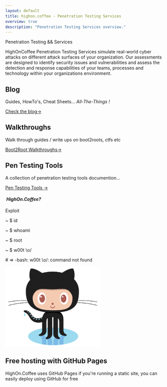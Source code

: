 ```yaml
---
layout: default
title: highon.coffee - Penetration Testing Services
overview: true
description: "Penetration Testing Services overview."
---
```


<section class="intro">
  <div class="grid">
    <div class="unit whole center-on-mobiles">
      <p class="first">Penetration Testing &amp;&amp; Services</p>
      <p class="second">HighOnCoffee Penetration Testing Services simulate real-world cyber attacks on different attack surfaces of your organization. Our assessments are designed to identify security issues and vulnerabilities and assess the detection and response capabilities of your teams, processes and technology within your organizations environment.</p>
    </div>
  </div>
</section>
<section class="features">
  <div class="grid">
    <div class="unit one-third">
      <h2>Blog</h2>
      <p>
      Guides, HowTo's, Cheat Sheets... <em>All-The-Things !</em>
      </p>
      <a href="/blog/">Check the blog&rarr;</a>
    </div>
    <div class="unit one-third">
      <h2>Walkthroughs</h2>
      <p>
      Walk through guides / write ups on boot2roots, ctfs etc
      </p>
      <a href="/blog/walkthroughs/">Boot2Root Walkthroughs&rarr;</a>
    </div>
    <div class="unit one-third">
      <h2>Pen Testing Tools</h2>
      <p>
        A collection of penetration testing tools documention...
      </p>
      <a href="/blog/penetration-testing-tools-cheat-sheet/">Pen Testing Tools &rarr;</a>
    </div>
    <div class="clear"></div>
  </div>
</section>
<section class="quickstart">
  <div class="grid">
    <div class="unit golden-small center-on-mobiles">
      <h4><em>&nbsp;HighOn.Coffee?</em></h4>
    </div>
    <div class="unit golden-large code">
      <p class="title">Exploit</p>
      <div class="shell">
        <p class="line">
          <span class="path">~</span>
          <span class="prompt">$</span>
          <span class="command">id</span>
        </p>
        <p class="line">
          <span class="path">~</span>
          <span class="prompt">$</span>
          <span class="command">whoami</span>
        </p>
        <p class="line">
          <span class="path">~</span>
          <span class="prompt">$</span>
          <span class="command">root</span>
        </p>
        <p class="line">
          <span class="path">~</span>
          <span class="prompt">$</span>
          <span class="command">w00t \o/</span>
        </p>
        <p class="line">
          <span class="output"># => -bash: w00t \o/: command not found</span>
        </p>
      </div>
    </div>
    <div class="clear"></div>
  </div>
</section>
<section class="free-hosting">
  <div class="grid">
    <div class="unit whole">
      <div class="grid pane">
        <div class="unit whole center-on-mobiles">
          <img src="img/octocat.png" width="300" height="251" alt="Free Jekyll hosting on GitHub Pages">
          <div class="pane-content">
            <h2 class="center-on-mobiles"><strong>Free hosting</strong> with GitHub Pages</h2>
	    <p>HighOn.Coffee uses GitHub Pages if you're running a static site, you can easily deploy using GitHub for free</p>
          </div>
        </div>
        <div class="clear"></div>
      </div>
    </div>
  </div>
</section>
